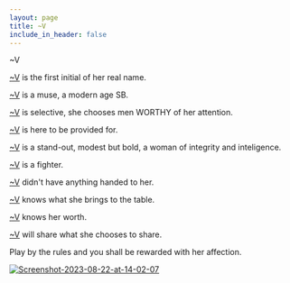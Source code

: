 ```yaml
---
layout: page
title: ~V
include_in_header: false
---
```


~V

[~V](../v) is the first initial of her real name.

[~V](../v) is a muse, a modern age SB.

[~V](../v) is selective, she chooses men WORTHY of her attention.

[~V](../v) is here to be provided for.

[~V](../v) is a stand-out, modest but bold, a woman of integrity and inteligence.

[~V](../v) is a fighter.

[~V](../v) didn't have anything handed to her.

[~V](../v) knows what she brings to the table.

[~V](../v) knows her worth.

[~V](../v) will share what she chooses to share.

Play by the rules and you shall be rewarded with her affection.

<a href="https://ibb.co/PN5LwMc"><img src="https://i.ibb.co/PN5LwMc/Screenshot-2023-08-22-at-14-02-07.png" alt="Screenshot-2023-08-22-at-14-02-07" border="0"></a>





